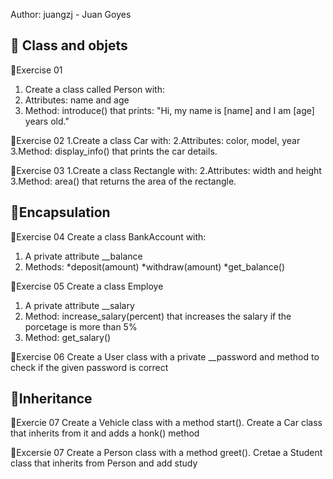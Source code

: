 Author: juangzj - Juan Goyes

## 📓 Class and objets

📝Exercise 01

1. Create a class called Person with:
2. Attributes: name and age
3. Method: introduce() that prints: "Hi, my name is [name] and I am [age] years old."

📝Exercise 02
1.Create a class Car with:
2.Attributes: color, model, year
3.Method: display_info() that prints the car details.

📝Exercise 03
1.Create a class Rectangle with:
2.Attributes: width and height
3.Method: area() that returns the area of the rectangle.



## 📓Encapsulation

📝Exercise 04
Create a class BankAccount with:
1. A private attribute __balance
2. Methods:
    *deposit(amount)
    *withdraw(amount)
    *get_balance()


📝Exercise 05
Create a class Employe
1. A private attribute __salary
2. Method: increase_salary(percent) that increases the salary if the porcetage is more than 5%
3. Method: get_salary()


📝Exercise 06 
Create a User class with a private __password and method to check if the given password is correct

## 📓Inheritance

📝Exercie 07
Create a Vehicle class with a method start(). Create a Car class that inherits from it and adds a honk() method

📝Excersie 07
Create a Person class with a method greet(). Cretae a Student class that inherits from Person and add study
